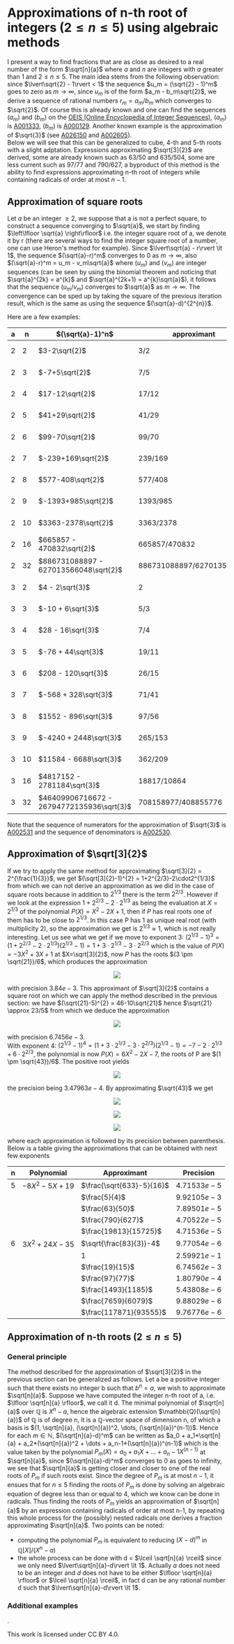 # Approximations of n-th root of integers ($2 \leq n \leq 5$) using algebraic methods

I present a way to find fractions that are as close as desired to a real number of the form $\sqrt[n]{a}$ where $a$ and $n$ are integers with $a$ greater than 1 and $2 \leq n \leq 5$. The main idea stems from the following observation: since $\lvert\sqrt{2} - 1\rvert < 1$ the sequence $u_m = (\sqrt{2} - 1)^m$ goes to zero as $m \to \infty$, since $u_m$ is of the form $a_m - b_m\sqrt{2}$, we derive a sequence of rational numbers $r_m = a_m/b_m$ which converges to $\sqrt{2}$. Of course this is already known and one can find the sequences $(a_m)$ and $(b_m)$ on the [OEIS (Online Encyclopedia of Integer Sequences)](https://oeis.org/), $(a_m)$ is [A001333](https://oeis.org/A001333), $(b_m)$ is [A000129](https://oeis.org/A000129). Another known example is the approximation of  $\sqrt{3}$ (see [A026150](https://oeis.org/A026150) and [A002605](https://oeis.org/A002605)).  
Below we will see that this can be generalized to cube, 4-th and 5-th roots with a slight adptation. Expressions approximating $\sqrt[3]{2}$ are derived, some are already known such as $63/50$ and $635/504$, some are less current such as $97/77$ and $790/627$, a byproduct of this method is the ability to find expressions approximating n-th root of integers while containing radicals of order at most $n-1$.  

## Approximation of square roots

Let $a$ be an integer $\geq 2$, we suppose that a is not a perfect square, to construct a sequence converging to $\sqrt{a}$, we start by finding $\left\lfloor \sqrt{a} \right\rfloor$ i.e. the integer square root of a, we denote it by r (there are several ways to find the integer square root of a number, one can use Heron's method for example). Since $\lvert\sqrt{a} - r\rvert \lt 1$, the sequence $(\sqrt{a}-r)^m$ converges to 0 as $m \to \infty$, also $(\sqrt{a}-r)^m = u_m - v_m\sqrt{a}$ where $(u_m)$ and $(v_m)$ are integer sequences (can be seen by using the binomial theorem and noticing that $\sqrt{a}^{2k} = a^{k}$ and $\sqrt{a}^{2k+1} = a^{k}\sqrt{a}$), it follows that the sequence $(u_m/v_m)$ converges to $\sqrt{a}$ as $m \to \infty$. The convergence can be sped up by taking the square of the previous iteration result, which is the same as using the sequence $(\sqrt{a}-d)^{2^{n}}$.  
  
Here are a few examples:

|a|n|$(\sqrt{a}-1)^n$| approximant | precision |
|-|-|----------------|-------------|-----------|
|2|2|$3-2\sqrt{2}$| $3/2$ | $8.57864\cdot10^{-2}$|
|2|3|$-7+5\sqrt{2}$| $7/5$ | $1.42136\cdot10^{-2}$|
|2|4|$17-12\sqrt{2}$ | $17/12$ | $2.45310\cdot10^{-3}$|
|2|5|$41+29\sqrt{2}$ | $41/29$ | $4.20459\cdot10^{-4}$|
|2|6|$99-70\sqrt{2}$ | $99/70$ | $7.21519\cdot10^{-5}$|
|2|7|$-239+169\sqrt{2}$ | $239/169$ | $1.23789\cdot10^{-5}$|
|2|8|$577-408\sqrt{2}$ | $577/408$ | $2.12390\cdot10^{-6}$|
|2|9|$-1393+985\sqrt{2}$ | $1393/985$ | $3.64404\cdot10^{-7}$|
|2|10|$3363-2378\sqrt{2}$ | $3363/2378$ | $6.25218\cdot10^{-8}$|
|2|16|$665857 - 470832\sqrt{2}$ | $665857/470832$ | $1.59486\cdot10^{-12}$|
|2|32|$886731088897 - 627013566048\sqrt{2}$ | $886731088897/627013566048$ | $8.99293\cdot10^{-25}$|
|3|2|$4 - 2\sqrt{3}$ | $2$ | $2.67949\cdot10^{-1}$|
|3|3|$-10 + 6\sqrt{3}$ | $5/3$ | $6.53841\cdot10^{-2}$|
|3|4|$28 - 16\sqrt{3}$ | $7/4$ | $1.79492\cdot10^{-2}$|
|3|5|$-76 + 44\sqrt{3}$ | $19/11$ | $4.77808\cdot10^{-3}$|
|3|6|$208 - 120\sqrt{3}$ | $26/15$ | $1.28253\cdot10^{-3}$|
|3|7|$-568 + 328\sqrt{3}$  | $71/41$ | $3.43490\cdot10^{-4}$|
|3|8|$1552 - 896\sqrt{3}$ | $97/56$ | $9.20496\cdot10^{-5}$|
|3|9|$-4240 + 2448\sqrt{3}$ | $265/153$ | $2.46638\cdot10^{-5}$|
|3|10|$11584 - 6688\sqrt{3}$ | $362/209$ | $6.60870\cdot10^{-6}$|
|3|16|$4817152 - 2781184\sqrt{3}$ | $18817/10864$ | $2.44585\cdot10^{-9}$|
|3|32|$46409906716672 - 26794772135936\sqrt{3}$ | $708158977/408855776$ | $1.72691\cdot10^{-18}$|

Note that the sequence of numerators for the approximation of $\sqrt{3}$ is [A002531](https://oeis.org/A002531) and the sequence of denominators is [A002530](https://oeis.org/A002530).

## Approximation of $\sqrt[3]{2}$

If we try to apply the same method for approximating $\sqrt[3]{2} = 2^{\frac{1}{3}}$, we get $(\sqrt[3]{2}-1)^{2} = 1+2^{2/3}-2\cdot2^{1/3}$ from which we can not derive an approximation as we did in the case of square roots because in addition to $2^{1/3}$ there is the term $2^{2/3}$. However if we look at the expression $1+2^{2/3}-2\cdot2^{1/3}$ as being the evaluation at $X=2^{1/3}$ of the polynomial $P(X) = X^{2}-2X+1$, then if $P$ has real roots one of them has to be close to $2^{1/3}$. In this case P has $1$ as unique real root (with multiplicity 2), so the approximation we get is $2^{1/3} \approx 1$, which is not really interesting. Let us see what we get if we move to exponent 3: $(2^{1/3}-1)^{3} = (1+2^{2/3}-2\cdot2^{1/3})(2^{1/3}-1) = 1 + 3\cdot2^{1/3} - 3\cdot2^{2/3}$ which is the value of $P(X) = -3X^{2}+3X+1$ at $X=\sqrt[3]{2}$, now $P$ has the roots $(3 \pm \sqrt{21})/6$, which produces the approximation
<p align="center"><img src="https://latex.codecogs.com/svg.image?\sqrt[3]{2}%20\approx%20\frac{3%20+%20\sqrt{21}}{6}"/></p>

with precision $3.84e-3$. This approximant of $\sqrt[3]{2}$ contains a square root on which we can apply the method described in the previous section: we have $(\sqrt{21}-5)^{2} = 46-10\sqrt{21}$ hence $\sqrt{21} \approx 23/5$ from which we deduce the approximation
<p align="center"><img src="https://latex.codecogs.com/svg.image?\sqrt[3]{2}%20\approx%20\frac{19}{15}"/></p>

with precision $6.7456e-3$.<br>
With exponent 4: $(2^{1/3}-1)^{4} = (1 + 3\cdot2^{1/3} - 3\cdot2^{2/3})(2^{1/3}-1) = -7 - 2\cdot2^{1/3} + 6\cdot2^{2/3}$, the polynomial is now $P(X) = 6X^{2}-2X-7$, the roots of P are $(1 \pm \sqrt{43})/6$. The positive root yields
<p align="center"><img src="https://latex.codecogs.com/svg.image?2^{\frac{1}{3}}%20\approx%20\frac{1%20+%20\sqrt{43}}{6}"/></p>

the precision being $3.47963e-4$. By approximating $\sqrt{43}$ we get
<p align="center"><img src="https://latex.codecogs.com/svg.image?\sqrt[3]{2}%20\approx%2091/72\quad(3.96784e-3)"/></p>
<p align="center"><img src="https://latex.codecogs.com/svg.image?\sqrt[3]{2}%20\approx%201141/906\quad(5.39151e-4)"/></p>
<p align="center"><img src="https://latex.codecogs.com/svg.image?\sqrt[3]{2}%20\approx%2014329/11376\quad(3.39475e-4)"/></p>

where each approximation is followed by its precision between parenthesis. Below is a table giving the approximations that can be obtained with next few exponents

|n|Polynomial|Approximant|Precision|
|-|----------|-----------|---------|
|$5$|$-8X^{2}-5X+19$|$\frac{\sqrt{633}-5}{16}$|$4.71533e-5$|
|||$\frac{5}{4}$|$9.92105e-3$|
|||$\frac{63}{50}$|$7.89501e-5$|
|||$\frac{790}{627}$|$4.70522e-5$| 
|||$\frac{19813}{15725}$|$4.71536e-5$|
|$6$|$3X^{2}+24X-35$|$\sqrt{\frac{83}{3}}-4$|$9.77054e-6$|
|||$1$|$2.59921e-1$|
|||$\frac{19}{15}$|$6.74562e-3$|
|||$\frac{97}{77}$|$1.80790e-4$|
|||$\frac{1493}{1185}$|$5.43808e-6$|
|||$\frac{7659}{6079}$|$9.88029e-6$|
|||$\frac{117871}{93555}$|$9.76776e-6$|

## Approximation of n-th roots ($2 \leq n \leq 5$)

### General principle
The method described for the approximation of $\sqrt[3]{2}$ in the previous section can be generalized as follows. Let a be a positive integer such that there exists no integer b such that $b^{n} = a$, we wish to approximate $\sqrt[n]{a}$. Suppose we have computed the integer n-th root of a, i.e. $\lfloor \sqrt[n]{a} \rfloor$, we call it d. The minimal polynomial of $\sqrt[n]{a}$ over $\mathbb{Q}$ is $X^{n} - a$, hence the algebraic extension $\mathbb{Q}(\sqrt[n]{a})$ of $\mathbb{Q}$ is of degree n, it is a $\mathbb{Q}$-vector space of dimension n, of which a basis is $(1, \sqrt[n]{a}, (\sqrt[n]{a})^2, \dots, (\sqrt[n]{a})^(n-1))$. Hence for each $m \in \mathbb{N}$, $(\sqrt[n]{a}-d)^m$ can be written as $a_0 + a_1*\sqrt[n]{a} + a_2*(\sqrt[n]{a})^2 + \dots + a_n-1*(\sqrt[n]{a})^(n-1)$ which is the value taken by the polynomial $P_m(X) = a_0 + a_1X + \dots + a_n-1X^(n-1)$ at $\sqrt[n]{a}$, since $(\sqrt[n]{a}-d)^m$ converges to 0 as goes to infinity, we see that $\sqrt[n]{a}$ is getting closer and closer to one of the real roots of $P_m$ if such roots exist. Since the degree of $P_m$ is at most $n-1$, it ensues that for $n \leq 5$ finding the roots of $P_m$ is done by solving an algebraic equation of degree less than or equal to 4, which we know can be done in radicals. Thus finding the roots of $P_m$ yields an approximation of $\sqrt[n]{a}$ by an expression containing radicals of order at most n-1, by repeating this whole process for the (possibly) nested radicals one derives a fraction approximating $\sqrt[n]{a}$. Two points can be noted:
 * computing the polynomial $P_m$ is equivalent to reducing $(X - d)^m$ in $\mathbb{Q}[X]/(X^{n}-a)$
 * the whole process can be done with d = $\lceil \sqrt[n]{a} \rceil$ since we only need $\lvert\sqrt[n]{a}-d\rvert \lt 1$. Actually $a$ does not need to be an integer and $d$ does not have to be either $\lfloor \sqrt[n]{a} \rfloor$ or $\lceil \sqrt[n]{a} \rceil$, in fact d can be any rational number d such that $\lvert\sqrt[n]{a}-d\rvert \lt 1$.

### Additional examples


.


This work is licensed under CC BY 4.0.
 
